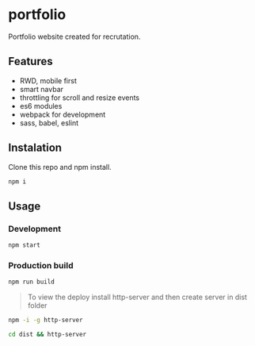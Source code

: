 # portfolio

Portfolio website created for recrutation. 


## Features

- RWD, mobile first
- smart navbar
- throttling for scroll and resize events
- es6 modules
- webpack for development
- sass, babel, eslint

## Instalation

Clone this repo and npm install.


```bash
npm i
```

## Usage 

### Development

```bash
npm start
```

### Production build

```bash
npm run build
```

> To view the deploy install http-server and then create server in dist folder

```bash
npm -i -g http-server

cd dist && http-server
